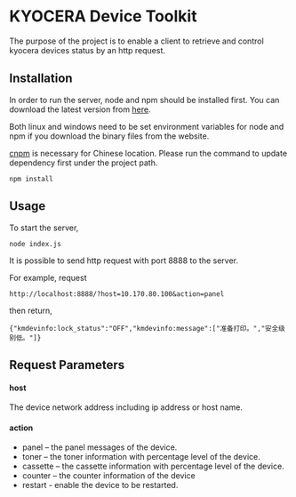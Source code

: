 KYOCERA Device Toolkit
======================
The purpose of the project is to enable a client to retrieve and control kyocera devices status by an http request.


## Installation
In order to run the server, node and npm should be installed first.
You can download the latest version from [here](https://nodejs.org/en/download/). 

Both linux and windows need to be set environment variables for node and npm if you download the binary files from the website.

[cnpm](http://npm.taobao.org/) is necessary for Chinese location.
Please run the command to update dependency first under the project path.
```
npm install
```

## Usage
To start the server,
```
node index.js
```
It is possible to send http request with port 8888 to the server.

For example, request
```
http://localhost:8888/?host=10.170.80.100&action=panel
```
then return,
```
{"kmdevinfo:lock_status":"OFF","kmdevinfo:message":["准备打印。","安全级别低。"]}
```


## Request Parameters
#### host

The device network address including ip address or host name.

#### action
- panel – the panel messages of the device.
- toner – the toner information with percentage level of the device.
- cassette – the cassette information with percentage level of the device.
- counter – the counter information of the device
- restart - enable the device to be restarted.


 

